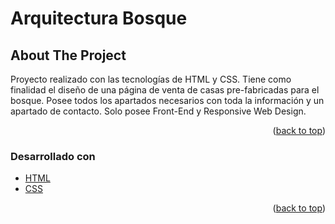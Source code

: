 <h1>Arquitectura Bosque</h1>


<!-- ABOUT THE PROJECT -->
## About The Project

Proyecto realizado con las tecnologías de HTML y CSS. Tiene como finalidad el diseño de una página de venta de casas pre-fabricadas para el bosque. Posee todos los apartados necesarios con toda la información y un apartado de contacto. Solo posee Front-End y Responsive Web Design.

<p align="right">(<a href="#top">back to top</a>)</p>



### Desarrollado con

* [HTML](https://developer.mozilla.org/es/docs/Web/HTML)
* [CSS](https://developer.mozilla.org/es/docs/Web/CSS)

<p align="right">(<a href="#top">back to top</a>)</p>

